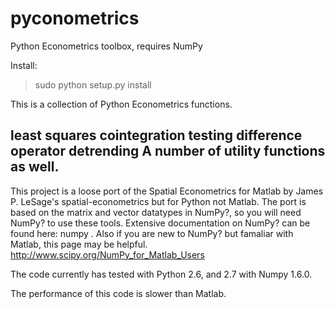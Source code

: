 pyconometrics
=============

Python Econometrics toolbox, requires NumPy

Install:
>sudo python setup.py install

This is a collection of Python Econometrics functions.

least squares
cointegration testing
difference operator
detrending
A number of utility functions as well.
----

This project is a loose port of the Spatial Econometrics for Matlab by James P. LeSage's spatial-econometrics but for Python not Matlab. The port is based on the matrix and vector datatypes in NumPy?, so you will need NumPy? to use these tools. Extensive documentation on NumPy? can be found here: numpy .
Also if you are new to NumPy? but famaliar with Matlab, this page may be helpful. http://www.scipy.org/NumPy_for_Matlab_Users

The code currently has tested with Python 2.6, and 2.7 with Numpy 1.6.0.   

The performance of this code is slower than Matlab.
